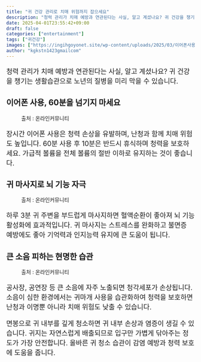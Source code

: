 ```yaml
---
title: "귀 건강 관리로 치매 위험까지 잡으세요"
description: "청력 관리가 치매 예방과 연관된다는 사실, 알고 계셨나요? 귀 건강을 챙기는 생활습관으로 노년의 질병을 미리 막을 수 있습니다."
date: 2025-04-01T23:55:42+09:00
draft: false
categories: ["entertainment"]
tags: ["귀건강"]
images: ["https://ingihgoyonet.site/wp-content/uploads/2025/03/이어폰사용시간-1024x768.jpg", "https://ingihgoyonet.site/wp-content/uploads/2025/04/귀-684x1024.jpg", "https://ingihgoyonet.site/wp-content/uploads/2025/04/공사장-683x1024.jpg"]
author: "kgkstn1423gmailcom"
---
```


<p style="font-size:18px">청력 관리가 치매 예방과 연관된다는 사실, 알고 계셨나요? 귀 건강을 챙기는 생활습관으로 노년의 질병을 미리 막을 수 있습니다.</p> <h2 >이어폰 사용, 60분을 넘기지 마세요</h2> <figure ><img src="https://ingihgoyonet.site/wp-content/uploads/2025/03/이어폰사용시간-1024x768.jpg" alt="" style="aspect-ratio:16/9;object-fit:cover"/><figcaption >출처 : 온라인커뮤니티</figcaption></figure> <p style="font-size:18px">장시간 이어폰 사용은 청력 손상을 유발하며, 난청과 함께 치매 위험도 높입니다. 60분 사용 후 10분은 반드시 휴식하며 청력을 보호하세요. 가급적 볼륨을 전체 볼륨의 절반 이하로 유지하는 것이 좋습니다.</p> <h2 >귀 마사지로 뇌 기능 자극</h2> <figure ><img src="https://ingihgoyonet.site/wp-content/uploads/2025/04/귀-684x1024.jpg" alt="" style="aspect-ratio:16/9;object-fit:cover"/><figcaption >출처 : 온라인커뮤니티</figcaption></figure> <p style="font-size:18px">하루 3분 귀 주변을 부드럽게 마사지하면 혈액순환이 좋아져 뇌 기능 활성화에 효과적입니다. 귀 마사지는 스트레스를 완화하고 불면증 예방에도 좋아 기억력과 인지능력 유지에 큰 도움이 됩니다.</p> <h2 >큰 소음 피하는 현명한 습관</h2> <figure ><img src="https://ingihgoyonet.site/wp-content/uploads/2025/04/공사장-683x1024.jpg" alt="" style="aspect-ratio:16/9;object-fit:cover"/><figcaption >출처 : 온라인커뮤니티</figcaption></figure> <p style="font-size:18px">공사장, 공연장 등 큰 소음에 자주 노출되면 청각세포가 손상됩니다. 소음이 심한 환경에서는 귀마개 사용을 습관화하여 청력을 보호하면 난청과 이명뿐 아니라 치매 위험도 낮출 수 있습니다.</p> <p style="font-size:18px">면봉으로 귀 내부를 깊게 청소하면 귀 내부 손상과 염증이 생길 수 있습니다. 귀지는 자연스럽게 배출되므로 입구만 가볍게 닦아주는 정도가 가장 안전합니다. 올바른 귀 청소 습관이 감염 예방과 청력 보호에 도움을 줍니다.</p>